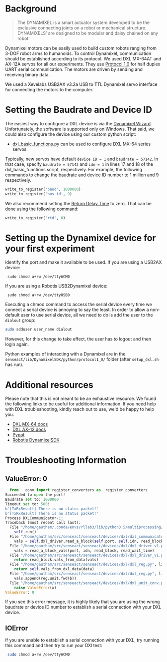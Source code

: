 # Background
>The DYNAMIXEL is a smart actuator system developed to be the exclusive connecting joints on a
robot or mechanical structure. DYNAMIXELS’ are designed to be modular and daisy chained on any robot

Dynamixel motors can be easily used to build custom robots ranging from 3-DOF robot arms to humanoids.
To control Dynamixel, communication should be established according to its protocol. We used DXL MX-64AT
and AX-12A servos for all our experiments. They use [Protocol 1.0](http://support.robotis.com/en/product/actuator/dynamixel/dxl_communication.htm)
for half duplex UART serial communication. The motors are driven by sending and receiving binary data.

We used a Xevelabs USB2AX v3.2a USB to TTL Dynamixel servo interface for connecting the motors to the computer.

# Setting the Baudrate and Device ID
The easiest way to configure a DXL device is via the [Dynamixel Wizard](http://support.robotis.com/en/software/roboplus/dynamixel_monitor.htm).
Unfortunately, the software is supported only on Windows. That said, we could also configure the device
using our custom python script:

- [dxl_basic_functions.py](dxl_basic_functions.py) can be used to configure DXL MX-64 series servos

Typically, new servos have default `device ID = 1` and `baudrate = 57142`. In that case, specify `baudrate = 57142` and `idn = 1` in lines 17 and 18 of the dxl_basic_functions script, respectively. For example, the following commands
to change the baudrate and device ID number to 1 million and 9 respectively.

```python
write_to_register('baud', 1000000)
write_to_register('bus_id', 9)

```

 We also recommend setting the [Return Delay Time](http://support.robotis.com/en/product/actuator/dynamixel/mx_series/mx-64at_ar.htm#Actuator_Address_05)
 to zero. That can be done using the following command:

 ```python
write_to_register('rtd', 0)
```

# Setting up the Dynamixel device for your first experiment
Identify the port and make it available to be used. If you are using a USB2AX device:

```
 sudo chmod a+rw /dev/ttyACM0
```

If you are using a Robotis USB2Dynamixel device:

```
 sudo chmod a+rw /dev/ttyUSB0
```

Executing a chmod command to access the serial device every time we connect a serial device is annoying
to say the least. In order to allow a non-default user to use serial device, all we need to do is add the
user to the `dialout` group:

```bash
sudo adduser user_name dialout
```

However, for this change to take effect, the user has to logout and then login again.

Python examples of interacting with a Dynamixel are in the `senseact/lib/DynamixelSDK/python/protocol1_0/` folder (after `setup_dxl.sh` has run).

# Additional resources
Please note that this is not meant to be an exhaustive resource. We found the following links to be useful for
additional information. If you need help with DXL troubleshooting, kindly reach out to use, we'd be happy to
help you.

- [DXL MX-64 docs](http://support.robotis.com/en/product/actuator/dynamixel/mx_series/mx-64at_ar.htm)
- [DXL AX-12 docs](http://support.robotis.com/en/product/actuator/dynamixel/ax_series/dxl_ax_actuator.htm)
- [Pypot](https://github.com/poppy-project/pypot)
- [Robotis DynamixelSDK](https://github.com/ROBOTIS-GIT/DynamixelSDK)

# Troubleshooting Information

## ValueError: 0
```python
  from ._conv import register_converters as _register_converters
Succeeded to open the port!
Baudrate set to: 1000000
Timeout set to: 500!
b'[TxRxResult] There is no status packet!'
b'[TxRxResult] There is no status packet!'
Process DXLCommunicator-1:
Traceback (most recent call last):
  File "/home/gautham/.conda/envs/rllab3/lib/python3.5/multiprocessing/process.py", line 252, in _bootstrap
    self.run()
  File "/home/gautham/src/senseact/senseact/devices/dxl/dxl_communicator.py", line 101, in run
    vals = self.dxl_driver.read_a_block(self.port, self.idn, read_block, self.read_wait_time)
  File "/home/gautham/src/senseact/senseact/devices/dxl/dxl_driver_v1.py", line 85, in read_a_block
    vals = read_a_block_vals(port, idn, read_block, read_wait_time)
  File "/home/gautham/src/senseact/senseact/devices/dxl/dxl_driver_v1.py", line 115, in read_a_block_vals
    return read_block.vals_from_data(vals)
  File "/home/gautham/src/senseact/senseact/devices/dxl/dxl_reg.py", line 253, in vals_from_data
    return self.vals_from_dxl_data(data)
  File "/home/gautham/src/senseact/senseact/devices/dxl/dxl_reg.py", line 283, in vals_from_dxl_data
    vals.append(reg.unit.fwd(b))
  File "/home/gautham/src/senseact/senseact/devices/dxl/dxl_unit_conv.py", line 162, in fwd
    raise ValueError(x)
ValueError: 0
```

If you see this error message, it is highly likely that you are using the wrong baudrate or device ID number
to establish a serial connection with your DXL device.

## IOError
If you are unable to establish a serial connection with your DXL, try running this command and then try to
run your DXl test:

```bash
 sudo chmod a+rw /dev/ttyACM0
```


